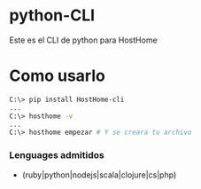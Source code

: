 # python-CLI
Este es el CLI de python para HostHome

# Como usarlo
```sh
C:\> pip install HostHome-cli
...
C:\> hosthome -v
...
C:\> hosthome empezar # Y se creara tu archivo
```

### Lenguages admitidos

* (ruby|python|nodejs|scala|clojure|cs|php)